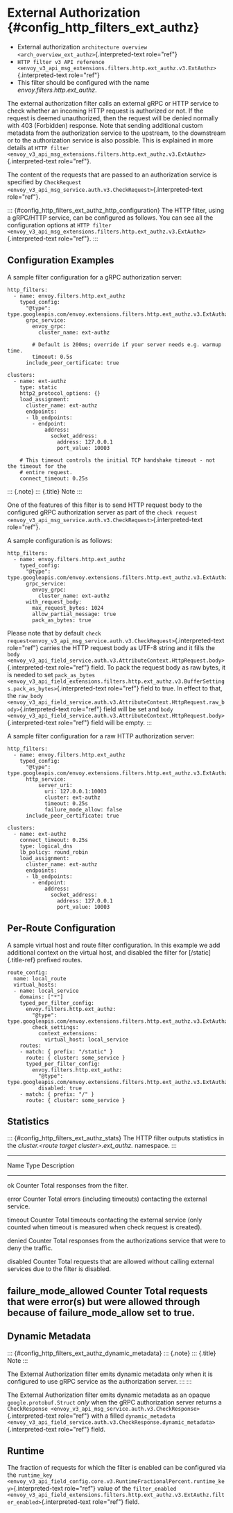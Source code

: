 External Authorization {#config_http_filters_ext_authz}
======================

-   External authorization
    `architecture overview <arch_overview_ext_authz>`{.interpreted-text
    role="ref"}
-   `HTTP filter v3 API reference <envoy_v3_api_msg_extensions.filters.http.ext_authz.v3.ExtAuthz>`{.interpreted-text
    role="ref"}
-   This filter should be configured with the name
    *envoy.filters.http.ext_authz*.

The external authorization filter calls an external gRPC or HTTP service
to check whether an incoming HTTP request is authorized or not. If the
request is deemed unauthorized, then the request will be denied normally
with 403 (Forbidden) response. Note that sending additional custom
metadata from the authorization service to the upstream, to the
downstream or to the authorization service is also possible. This is
explained in more details at
`HTTP filter <envoy_v3_api_msg_extensions.filters.http.ext_authz.v3.ExtAuthz>`{.interpreted-text
role="ref"}.

The content of the requests that are passed to an authorization service
is specified by
`CheckRequest <envoy_v3_api_msg_service.auth.v3.CheckRequest>`{.interpreted-text
role="ref"}.

::: {#config_http_filters_ext_authz_http_configuration}
The HTTP filter, using a gRPC/HTTP service, can be configured as
follows. You can see all the configuration options at
`HTTP filter <envoy_v3_api_msg_extensions.filters.http.ext_authz.v3.ExtAuthz>`{.interpreted-text
role="ref"}.
:::

Configuration Examples
----------------------

A sample filter configuration for a gRPC authorization server:

``` {.yaml}
http_filters:
  - name: envoy.filters.http.ext_authz
    typed_config:
      "@type": type.googleapis.com/envoy.extensions.filters.http.ext_authz.v3.ExtAuthz
      grpc_service:
        envoy_grpc:
          cluster_name: ext-authz

        # Default is 200ms; override if your server needs e.g. warmup time.
        timeout: 0.5s
      include_peer_certificate: true
```

``` {.yaml}
clusters:
  - name: ext-authz
    type: static
    http2_protocol_options: {}
    load_assignment:
      cluster_name: ext-authz
      endpoints:
      - lb_endpoints:
        - endpoint:
            address:
              socket_address:
                address: 127.0.0.1
                port_value: 10003

    # This timeout controls the initial TCP handshake timeout - not the timeout for the
    # entire request.
    connect_timeout: 0.25s
```

::: {.note}
::: {.title}
Note
:::

One of the features of this filter is to send HTTP request body to the
configured gRPC authorization server as part of the `check request
<envoy_v3_api_msg_service.auth.v3.CheckRequest>`{.interpreted-text
role="ref"}.

A sample configuration is as follows:

``` {.yaml}
http_filters:
  - name: envoy.filters.http.ext_authz
    typed_config:
      "@type": type.googleapis.com/envoy.extensions.filters.http.ext_authz.v3.ExtAuthz
      grpc_service:
        envoy_grpc:
          cluster_name: ext-authz
      with_request_body:
        max_request_bytes: 1024
        allow_partial_message: true
        pack_as_bytes: true
```

Please note that by default
`check request<envoy_v3_api_msg_service.auth.v3.CheckRequest>`{.interpreted-text
role="ref"} carries the HTTP request body as UTF-8 string and it fills
the `body
<envoy_v3_api_field_service.auth.v3.AttributeContext.HttpRequest.body>`{.interpreted-text
role="ref"} field. To pack the request body as raw bytes, it is needed
to set `pack_as_bytes
<envoy_v3_api_field_extensions.filters.http.ext_authz.v3.BufferSettings.pack_as_bytes>`{.interpreted-text
role="ref"} field to true. In effect to that, the `raw_body
<envoy_v3_api_field_service.auth.v3.AttributeContext.HttpRequest.raw_body>`{.interpreted-text
role="ref"} field will be set and `body
<envoy_v3_api_field_service.auth.v3.AttributeContext.HttpRequest.body>`{.interpreted-text
role="ref"} field will be empty.
:::

A sample filter configuration for a raw HTTP authorization server:

``` {.yaml}
http_filters:
  - name: envoy.filters.http.ext_authz
    typed_config:
      "@type": type.googleapis.com/envoy.extensions.filters.http.ext_authz.v3.ExtAuthz
      http_service:
          server_uri:
            uri: 127.0.0.1:10003
            cluster: ext-authz
            timeout: 0.25s
            failure_mode_allow: false
      include_peer_certificate: true
```

``` {.yaml}
clusters:
  - name: ext-authz
    connect_timeout: 0.25s
    type: logical_dns
    lb_policy: round_robin
    load_assignment:
      cluster_name: ext-authz
      endpoints:
      - lb_endpoints:
        - endpoint:
            address:
              socket_address:
                address: 127.0.0.1
                port_value: 10003
```

Per-Route Configuration
-----------------------

A sample virtual host and route filter configuration. In this example we
add additional context on the virtual host, and disabled the filter for
[/static]{.title-ref} prefixed routes.

``` {.yaml}
route_config:
  name: local_route
  virtual_hosts:
  - name: local_service
    domains: ["*"]
    typed_per_filter_config:
      envoy.filters.http.ext_authz:
        "@type": type.googleapis.com/envoy.extensions.filters.http.ext_authz.v3.ExtAuthzPerRoute
        check_settings:
          context_extensions:
            virtual_host: local_service
    routes:
    - match: { prefix: "/static" }
      route: { cluster: some_service }
      typed_per_filter_config:
        envoy.filters.http.ext_authz:
          "@type": type.googleapis.com/envoy.extensions.filters.http.ext_authz.v3.ExtAuthzPerRoute
          disabled: true
    - match: { prefix: "/" }
      route: { cluster: some_service }
```

Statistics
----------

::: {#config_http_filters_ext_authz_stats}
The HTTP filter outputs statistics in the *cluster.\<route target
cluster\>.ext_authz.* namespace.
:::

  ----------------------------------------------------------------------------
  Name                   Type              Description
  ---------------------- ----------------- -----------------------------------
  ok                     Counter           Total responses from the filter.

  error                  Counter           Total errors (including timeouts)
                                           contacting the external service.

  timeout                Counter           Total timeouts contacting the
                                           external service (only counted when
                                           timeout is measured when check
                                           request is created).

  denied                 Counter           Total responses from the
                                           authorizations service that were to
                                           deny the traffic.

  disabled               Counter           Total requests that are allowed
                                           without calling external services
                                           due to the filter is disabled.

  failure_mode_allowed   Counter           Total requests that were error(s)
                                           but were allowed through because of
                                           failure_mode_allow set to true.
  ----------------------------------------------------------------------------

Dynamic Metadata
----------------

::: {#config_http_filters_ext_authz_dynamic_metadata}
::: {.note}
::: {.title}
Note
:::

The External Authorization filter emits dynamic metadata only when it is
configured to use gRPC service as the authorization server.
:::
:::

The External Authorization filter emits dynamic metadata as an opaque
`google.protobuf.Struct` *only* when the gRPC authorization server
returns a `CheckResponse
<envoy_v3_api_msg_service.auth.v3.CheckResponse>`{.interpreted-text
role="ref"} with a filled `dynamic_metadata
<envoy_v3_api_field_service.auth.v3.CheckResponse.dynamic_metadata>`{.interpreted-text
role="ref"} field.

Runtime
-------

The fraction of requests for which the filter is enabled can be
configured via the `runtime_key
<envoy_v3_api_field_config.core.v3.RuntimeFractionalPercent.runtime_key>`{.interpreted-text
role="ref"} value of the `filter_enabled
<envoy_v3_api_field_extensions.filters.http.ext_authz.v3.ExtAuthz.filter_enabled>`{.interpreted-text
role="ref"} field.
